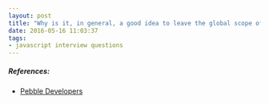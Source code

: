 ```yaml
---
layout: post
title: "Why is it, in general, a good idea to leave the global scope of a website as-is and never touch it?"
date: 2016-05-16 11:03:37
tags:
- javascript interview questions
---
```



##### **References:**

- [Pebble Developers](https://developer.pebble.com/)
